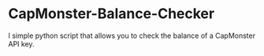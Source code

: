 # CapMonster-Balance-Checker
I simple python script that allows you to check the balance of a CapMonster API key.
